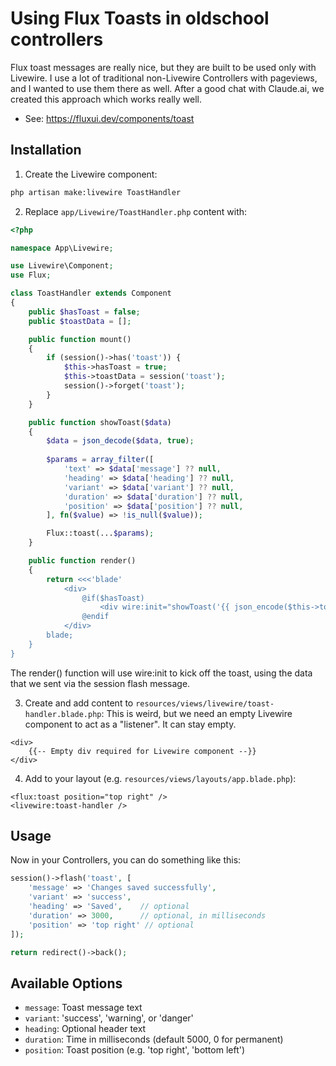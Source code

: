 # Using Flux Toasts in oldschool controllers

Flux toast messages are really nice, but they are built to be used only with Livewire. 
I use a lot of traditional non-Livewire Controllers with pageviews, and I wanted to use them there as well.
After a good chat with Claude.ai, we created this approach which works really well.
- See: https://fluxui.dev/components/toast
## Installation
1. Create the Livewire component:
```bash
php artisan make:livewire ToastHandler
```
2. Replace `app/Livewire/ToastHandler.php` content with:
```php
<?php

namespace App\Livewire;

use Livewire\Component;
use Flux;

class ToastHandler extends Component
{
    public $hasToast = false;
    public $toastData = [];

    public function mount()
    {
        if (session()->has('toast')) {
            $this->hasToast = true;
            $this->toastData = session('toast');
            session()->forget('toast');
        }
    }

    public function showToast($data)
    {
        $data = json_decode($data, true);
        
        $params = array_filter([
            'text' => $data['message'] ?? null,
            'heading' => $data['heading'] ?? null,
            'variant' => $data['variant'] ?? null,
            'duration' => $data['duration'] ?? null,
            'position' => $data['position'] ?? null,
        ], fn($value) => !is_null($value));

        Flux::toast(...$params);
    }

    public function render()
    {
        return <<<'blade'
            <div>
                @if($hasToast)
                    <div wire:init="showToast('{{ json_encode($this->toastData) }}')"></div>
                @endif
            </div>
        blade;
    }
}
```
The render() function will use wire:init to kick off the toast, using the data that we sent via the session flash message.

3. Create and add content to `resources/views/livewire/toast-handler.blade.php`:
This is weird, but we need an empty Livewire component to act as a "listener". It can stay empty.
```blade
<div>
    {{-- Empty div required for Livewire component --}}
</div>
```

4. Add to your layout (e.g. `resources/views/layouts/app.blade.php`):
```blade
<flux:toast position="top right" />
<livewire:toast-handler />
```

## Usage

Now in your Controllers, you can do something like this:

```php
session()->flash('toast', [
    'message' => 'Changes saved successfully',
    'variant' => 'success',
    'heading' => 'Saved',    // optional
    'duration' => 3000,      // optional, in milliseconds
    'position' => 'top right' // optional
]);

return redirect()->back();
```

## Available Options
- `message`: Toast message text
- `variant`: 'success', 'warning', or 'danger'
- `heading`: Optional header text
- `duration`: Time in milliseconds (default 5000, 0 for permanent)
- `position`: Toast position (e.g. 'top right', 'bottom left')
